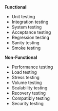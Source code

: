 **Functional**
- Unit testing
- Integration testing
- System testing
- Acceptance testing
- Regression testing
- Sanity testing
- Smoke testing

**Non-Functional**
- Performance testing
- Load testing
- Stress testing
- Volume testing
- Scalability testing
- Recovery testing
- Compatibly testing
- Security testing
